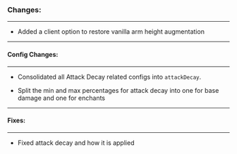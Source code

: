 ### Changes:
***
- Added a client option to restore vanilla arm height augmentation
***
#### Config Changes:
***
- Consolidated all Attack Decay related configs into `attackDecay`.

- Split the min and max percentages for attack decay into one for base damage and one for enchants
***
#### Fixes:
***
- Fixed attack decay and how it is applied
